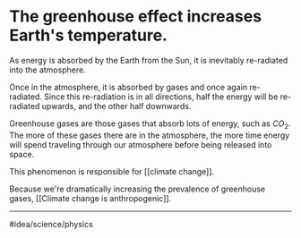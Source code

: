 # The greenhouse effect increases Earth's temperature.
As energy is absorbed by the Earth from the Sun, it is inevitably re-radiated into the atmosphere. 

Once in the atmosphere, it is absorbed by gases and once again re-radiated. Since this re-radiation is in all directions, half the energy will be re-radiated upwards, and the other half downwards. 

Greenhouse gases are those gases that absorb lots of energy, such as $CO_2$. The more of these gases there are in the atmosphere, the more time energy will spend traveling through our atmosphere before being released into space. 

This phenomenon is responsible for [[climate change]]. 

Because we're dramatically increasing the prevalence of greenhouse gases, [[Climate change is anthropogenic]]. 

---
#idea/science/physics 